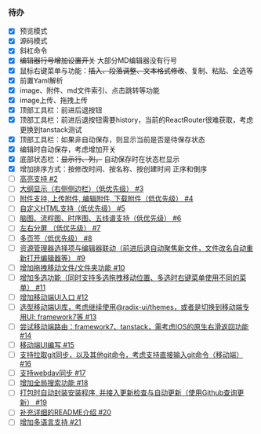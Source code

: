 ### 待办

* [x] 预览模式
* [x] 源码模式
* [x] 斜杠命令
* [x] ~~编辑器行号增加设置开关~~ 大部分MD编辑器没有行号
* [x] 鼠标右键菜单与功能：~~插入、段落调整、文本格式修改~~、复制、粘贴、全选等
* [x] 前置Yaml解析
* [x] image、附件、md文件索引、点击跳转等功能
* [x] image上传、拖拽上传
* [x] 顶部工具栏：前进后退按钮
* [x] 顶部工具栏：前进后退按钮需要history，当前的ReactRouter很难获取，考虑更换到tanstack测试
* [x] 顶部工具栏：如果非自动保存，则显示当前是否是待保存状态
* [x] 编辑时自动保存，考虑增加开关
* [x] 底部状态栏：~~显示行、列，~~ 自动保存时在状态栏显示
* [x] 增加排序方式：按修改时间、按名称、按创建时间 正序和倒序
* [ ] [高亮支持 #2](https://github.com/lona-labs/lonanote/issues/2)
* [ ] [大纲显示（右侧侧边栏）（低优先级） #3](https://github.com/lona-labs/lonanote/issues/3)
* [ ] [附件支持, 上传附件, 编辑附件, 下载附件（低优先级） #4](https://github.com/lona-labs/lonanote/issues/4)
* [ ] [自定义HTML支持（低优先级） #5](https://github.com/lona-labs/lonanote/issues/5)
* [ ] [脑图、流程图、时序图、五线谱支持（低优先级） #6](https://github.com/lona-labs/lonanote/issues/6)
* [ ] [左右分屏 （低优先级） #7](https://github.com/lona-labs/lonanote/issues/7)
* [ ] [多页签（低优先级） #8](https://github.com/lona-labs/lonanote/issues/8)
* [ ] [资源管理器选择项与编辑器联动（前进后退自动聚焦新文件，文件改名自动重新打开编辑器等） #9](https://github.com/lona-labs/lonanote/issues/9)
* [ ] [增加拖拽移动文件/文件夹功能 #10](https://github.com/lona-labs/lonanote/issues/10)
* [ ] [增加多选功能（同时支持多选拖拽移动位置、多选时右键菜单使用不同的菜单） #11](https://github.com/lona-labs/lonanote/issues/11)
* [ ] [增加移动端UI入口 #12](https://github.com/lona-labs/lonanote/issues/12)
* [ ] [选型移动端UI库，考虑继续使用@radix-ui/themes，或者是切换到移动端专用UI: framework7等 #13](https://github.com/lona-labs/lonanote/issues/13)
* [ ] [尝试移动端路由：framework7、tanstack，需考虑IOS的原生右滑返回功能 #14](https://github.com/lona-labs/lonanote/issues/14)
* [ ] [移动端UI编写 #15](https://github.com/lona-labs/lonanote/issues/15)
* [ ] [支持拉取git同步，以及其他git命令，考虑支持直接输入git命令（移动端） #16](https://github.com/lona-labs/lonanote/issues/16)
* [ ] [支持webdav同步 #17](https://github.com/lona-labs/lonanote/issues/17)
* [ ] [增加全局搜索功能 #18](https://github.com/lona-labs/lonanote/issues/18)
* [ ] [打包时自动封装安装程序, 并接入更新检查与自动更新（使用Github查询更新） #19](https://github.com/lona-labs/lonanote/issues/19)
* [ ] [补充详细的README介绍 #20](https://github.com/lona-labs/lonanote/issues/20)
* [ ] [增加多语言支持 #21](https://github.com/lona-labs/lonanote/issues/21)
